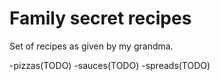 # Family secret recipes

Set of recipes as given by my grandma.

-pizzas(TODO)
-sauces(TODO)
-spreads(TODO)